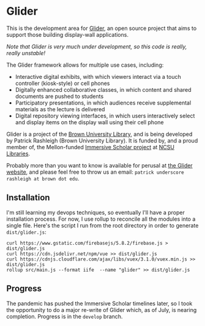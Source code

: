 Glider
=================

This is the development area for [Glider](http://cds.library.brown.edu/projects/glider/), an open source project that aims to support those building display-wall applications. 

*Note that Glider is very much under development, so this code is really, really unstable!*

The Glider framework allows for multiple use cases, including:

* Interactive digital exhibits, with which viewers interact via a touch controller (kiosk-style) or cell phones
* Digitally enhanced collaborative classes, in which content and shared documents are pushed to students
* Participatory presentations, in which audiences receive supplemental materials as the lecture is delivered
* Digital repository viewing interfaces, in which users interactively select and display items on the display wall using their cell phone

Glider is a project of the [Brown University Library](http://library.brown.edu), and is being developed by Patrick Rashleigh (Brown University Library). It is funded by, and a proud member of, the Mellon-funded [Immersive Scholar project](https://www.immersivescholar.org/) at [NCSU Libraries](https://www.lib.ncsu.edu/).

Probably more than you want to know is available for perusal at [the Glider website](http://cds.library.brown.edu/projects/glider/), and please feel free to throw us an email: `patrick underscore rashleigh at brown dot edu`.

Installation
----------

I'm still learning my devops techniques, so eventually I'll have a proper installation process. For now, I use rollup to reconcile all the modules into a single file. Here's the script I run from the root directory in order to generate `dist/glider.js`:

```
curl https://www.gstatic.com/firebasejs/5.8.2/firebase.js > dist/glider.js
curl https://cdn.jsdelivr.net/npm/vue >> dist/glider.js
curl https://cdnjs.cloudflare.com/ajax/libs/vuex/3.1.0/vuex.min.js >> dist/glider.js
rollup src/main.js --format iife  --name "glider" >> dist/glider.js
```

Progress
----------
The pandemic has pushed the Immersive Scholar timelines later, so I took the opportunity to do a major re-write of Glider which, as of July, is nearing completion. Progress is in the `develop` branch.
